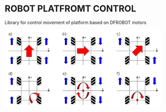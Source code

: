 ROBOT PLATFROMT CONTROL 
============

Library for control movement of platform based on DFROBOT motors

![Mecanum Wheel](./imgs/wheel.png)

